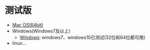 # 测试版

*  [Mac OS(64bit)](/video/v0_9_2_alpha_codelab_adapter_mac.zip)
*  Windows(Windows7及以上）
    *  [Windows](/video/v0_9_2_alpha_codelab_adapter_win_setup.exe.zip): windows7、windows10已测试(32位和64位都可用)
*  linux...